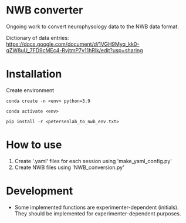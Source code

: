 # **NWB converter**

Ongoing work to convert neurophysology data to the NWB data format.

Dictionary of data entries:
https://docs.google.com/document/d/1VGH9Myq_kk0-qZW8uU_7FD9cMEc4-RvjtmP7y11hRlk/edit?usp=sharing

# **Installation**

Create environment 

```
conda create -n <env> python=3.9

conda activate <env>

pip install -r <petersenlab_to_nwb_env.txt>

```

# **How to use**

1. Create '.yaml' files for each session using 'make_yaml_config.py'
2. Create NWB files using 'NWB_conversion.py'


# Development
- Some implemented functions are experimenter-dependent (initials). They should be implemented for experimenter-dependent purposes.
